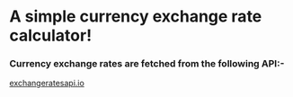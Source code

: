 # A simple currency exchange rate calculator!

### Currency exchange rates are fetched from the following API:-
[exchangeratesapi.io](https://github.com/exchangeratesapi/exchangeratesapi)
